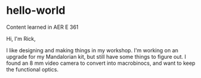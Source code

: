 # hello-world
Content learned in AER E 361

Hi, I'm Rick,

I like designing and making things in my workshop.
I'm working on an upgrade for my Mandalorian kit, but still have some things to figure out.
I found an 8 mm video camera to convert into macrobinocs, and want to keep the functional optics.
